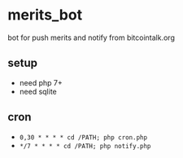 # merits_bot #
bot for push merits and notify from bitcointalk.org

## setup ##
* need php 7+
* need sqlite

## cron ##
* `0,30 * * * * cd /PATH; php cron.php`
* `*/7 * * * * cd /PATH; php notify.php`
